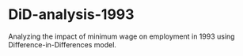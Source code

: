 # DiD-analysis-1993
Analyzing the impact of minimum wage on employment in 1993 using Difference-in-Differences model.
